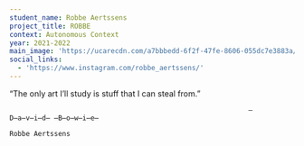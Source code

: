 ```yaml
---
student_name: Robbe Aertssens
project_title: ROBBE
context: Autonomous Context
year: 2021-2022
main_image: 'https://ucarecdn.com/a7bbbedd-6f2f-47fe-8606-055dc7e3883a/'
social_links:
  - 'https://www.instagram.com/robbe_aertssens/'
---
```


“The only art I’ll study is stuff that I can steal from.”

                                                               — D̶a̶v̶i̶d̶ ̶B̶o̶w̶i̶e̶
                                                                         Robbe Aertssens
